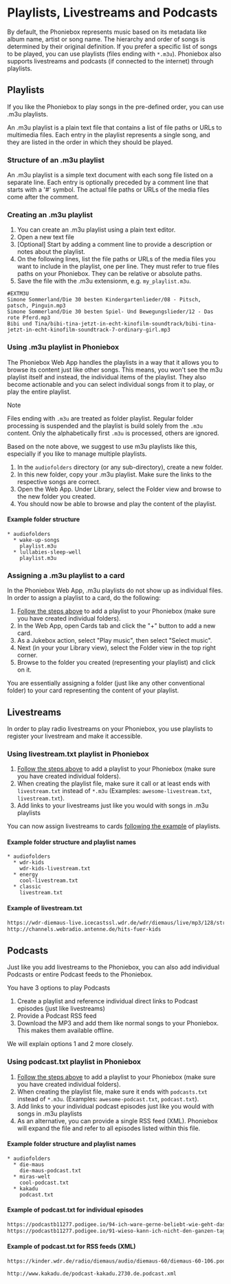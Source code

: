 # Playlists, Livestreams and Podcasts

By default, the Phoniebox represents music based on its metadata like album name, artist or song name. The hierarchy and order of songs is determined by their original definition. If you prefer a specific list of songs to be played, you can use playlists (files ending with `*.m3u`). Phoniebox also supports livestreams and podcasts (if connected to the internet) through playlists.

## Playlists
If you like the Phoniebox to play songs in the pre-defined order, you can use .m3u playlists.

An .m3u playlist is a plain text file that contains a list of file paths or URLs to multimedia files. Each entry in the playlist represents a single song, and they are listed in the order in which they should be played.

### Structure of an .m3u playlist
An .m3u playlist is a simple text document with each song file listed on a separate line. Each entry is optionally preceded by a comment line that starts with a '#' symbol. The actual file paths or URLs of the media files come after the comment.

### Creating an .m3u playlist

1. You can create an .m3u playlist using a plain text editor.
2. Open a new text file
3. [Optional] Start by adding a comment line to provide a description or notes about the playlist.
4. On the following lines, list the file paths or URLs of the media files you want to include in the playlist, one per line. They must refer to true files paths on your Phoniebox. They can be relative or absolute paths.
5. Save the file with the .m3u extensionm, e.g. `my_playlist.m3u`.

```
#EXTM3U
Simone Sommerland/Die 30 besten Kindergartenlieder/08 - Pitsch, patsch, Pinguin.mp3
Simone Sommerland/Die 30 besten Spiel- Und Bewegungslieder/12 - Das rote Pferd.mp3
Bibi und Tina/bibi-tina-jetzt-in-echt-kinofilm-soundtrack/bibi-tina-jetzt-in-echt-kinofilm-soundtrack-7-ordinary-girl.mp3
```

### Using .m3u playlist in Phoniebox

The Phoniebox Web App handles the playlists in a way that it allows you to browse its content just like other songs. This means, you won't see the m3u playlist itself and instead, the individual items of the playlist. They also become actionable and you can select individual songs from it to play, or play the entire playlist.

> [!NOTE]
> Files ending with `.m3u` are treated as folder playlist. Regular folder processing is suspended and the playlist is build solely from the `.m3u` content. Only the alphabetically first `.m3u` is processed, others are ignored.

Based on the note above, we suggest to use m3u playlists like this, especially if you like to manage multiple playlists.

1. In the `audiofolders` directory (or any sub-directory), create a new folder.
2. In this new folder, copy your .m3u playlist. Make sure the links to the respective songs are correct.
3. Open the Web App. Under Library, select the Folder view and browse to the new folder you created.
4. You should now be able to browse and play the content of the playlist.

#### Example folder structure

```
* audiofolders
  * wake-up-songs
    playlist.m3u
  * lullabies-sleep-well
    playlist.m3u
```

### Assigning a .m3u playlist to a card

In the Phoniebox Web App, .m3u playlists do not show up as individual files. In order to assign a playlist to a card, do the following:

1. [Follow the steps above](#using-m3u-playlist-in-phoniebox) to add a playlist to your Phoniebox (make sure you have created individual folders).
2. In the Web App, open Cards tab and click the "+" button to add a new card.
3. As a Jukebox action, select "Play music", then select "Select music".
4. Next (in your your Library view), select the Folder view in the top right corner.
5. Browse to the folder you created (representing your playlist) and click on it.

You are essentially assigning a folder (just like any other conventional folder) to your card representing the content of your playlist.

## Livestreams

In order to play radio livestreams on your Phoniebox, you use playlists to register your livestream and make it accessible.

### Using livestream.txt playlist in Phoniebox

1. [Follow the steps above](#using-m3u-playlist-in-phoniebox) to add a playlist to your Phoniebox (make sure you have created individual folders).
2. When creating the playlist file, make sure it call or at least ends with `livestream.txt` instead of `*.m3u` (Examples: `awesome-livestream.txt`, `livestream.txt`).
3. Add links to your livestreams just like you would with songs in .m3u playlists

You can now assign livestreams to cards [following the example](#assiging-a-m3u-playlist-to-a-card) of playlists.

#### Example folder structure and playlist names

```
* audiofolders
  * wdr-kids
    wdr-kids-livestream.txt
  * energy
    cool-livestream.txt
  * classic
    livestream.txt
```

#### Example of livestream.txt

```txt
https://wdr-diemaus-live.icecastssl.wdr.de/wdr/diemaus/live/mp3/128/stream.mp3
http://channels.webradio.antenne.de/hits-fuer-kids
```

## Podcasts

Just like you add livestreams to the Phoniebox, you can also add individual Podcasts or entire Podcast feeds to the Phoniebox.

You have 3 options to play Podcasts

1. Create a playlist and reference individual direct links to Podcast episodes (just like livestreams)
2. Provide a Podcast RSS feed
3. Download the MP3 and add them like normal songs to your Phoniebox. This makes them available offline.

We will explain options 1 and 2 more closely.

### Using podcast.txt playlist in Phoniebox

1. [Follow the steps above](#using-m3u-playlist-in-phoniebox) to add a playlist to your Phoniebox (make sure you have created individual folders).
2. When creating the playlist file, make sure it ends with `podcasts.txt` instead of `*.m3u`. (Examples: `awesome-podcast.txt`, `podcast.txt`).
3. Add links to your individual podcast episodes just like you would with songs in .m3u playlists
4. As an alternative, you can provide a single RSS feed (XML). Phoniebox will expand the file and refer to all episodes listed within this file.

#### Example folder structure and playlist names

```
* audiofolders
  * die-maus
    die-maus-podcast.txt
  * miras-welt
    cool-podcast.txt
  * kakadu
    podcast.txt
```

#### Example of podcast.txt for individual episodes

```txt
https://podcastb11277.podigee.io/94-ich-ware-gerne-beliebt-wie-geht-das
https://podcastb11277.podigee.io/91-wieso-kann-ich-nicht-den-ganzen-tag-fernsehen
```

#### Example of podcast.txt for RSS feeds (XML)

```txt
https://kinder.wdr.de/radio/diemaus/audio/diemaus-60/diemaus-60-106.podcast
```

```txt
http://www.kakadu.de/podcast-kakadu.2730.de.podcast.xml
```
